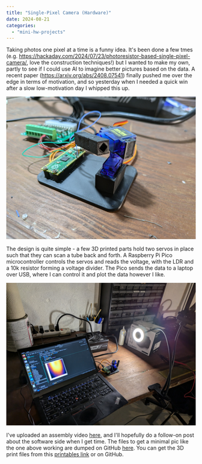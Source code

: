 ```yaml
---
title: "Single-Pixel Camera (Hardware)"
date: 2024-08-21
categories: 
  - "mini-hw-projects"
---
```


Taking photos one pixel at a time is a funny idea. It's been done a few tmes (e.g. https://hackaday.com/2024/07/23/photoresistor-based-single-pixel-camera/, love the construction techniques!) but I wanted to make my own, partly to see if I could use AI to imagine better pictures based on the data. A recent paper (https://arxiv.org/abs/2408.07541) finally pushed me over the edge in terms of motivation, and so yesterday when I needed a quick win after a slow low-motivation day I whipped this up.

![Single Pixel Camera](images/single-pixel-camera.jpg)

The design is quite simple - a few 3D printed parts hold two servos in place such that they can scan a tube back and forth. A Raspberry Pi Pico microcontroller controls the servos and reads the voltage, with the LDR and a 10k resistor forming a voltage divider. The Pico sends the data to a laptop over USB, where I can control it and plot the data however I like. 

![First pic!](images/first_pic.jpg)

I've uploaded an assembly video [here](https://youtu.be/K5qvwNy6jYg), and I'll hopefully do a follow-on post about the software side when I get time. The files to get a minimal pic like the one above working are dumped on GitHub [here](https://github.com/johnowhitaker/single_pixel_camera). You can get the 3D print files from this [printables link](https://www.printables.com/model/981878-single-pixel-camera) or on GitHub.